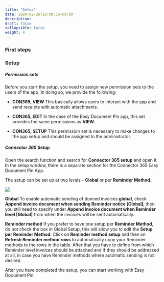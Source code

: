 ```yaml
---
title: "Setup"
date: 2020-02-28T10:08:56+09:00
description: 
draft: false
collapsible: false
weight: 4
---
```

### First steps

### Setup

##### Permission sets
Before you start the setup, you need to assign new permission sets to the users of the app. In doing so, we provide the following:

- **CON365, VIEW**
    This basically allows users to interact with the app and send receipts with automatic attachments.

- **CON365, EDIT**
    In the case of the Easy Document Pin app, this set provides the same permissions as **VIEW**.

- **CON365, SETUP**
    This permission set is necessary to make changes to the app setup and should be assigned to the administrator.


##### Connector 365 Setup
Open the search function and search for **Connector 365 setup** and open it. In the setup window, there is a separate section for the Connector 365 Easy Document Pin App.

The setup can be set up at two levels - **Global** or per **Reminder Method**.

![](images/apps/edpsetupen.PNG)

**Global**
To enable automatic sending of dunned invoices **global**, check **Append invoice document when sending Reminder notice [Global]**, then you still need to specify under **Append invoice document when Reminder level [Global]** from when the invoices will be sent automatically.

**Reminder method**
If you prefer to have one setup per **Reminder Method**, do not check the box in Global Setup, this will allow you to edit the **Setup per Reminder Method**. Click on **Reminder method setup** and then on **Refresh Reminder method rows** to automatically copy your Reminder methods to the rows in the table. After that you have to define from which Reminder level invoices should be attached and if they should be addressed at all, in case you have Reminder methods where automatic sending is not desired.


After you have completed the setup, you can start working with Easy Document Pin.

